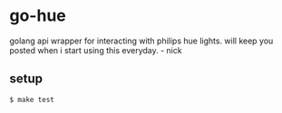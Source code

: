 go-hue
======
golang api wrapper for interacting with philips hue lights. will keep you posted when i start using this everyday. - nick

setup
-----
	$ make test